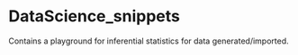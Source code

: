 # DataScience_snippets
Contains a playground for inferential statistics for data generated/imported.
